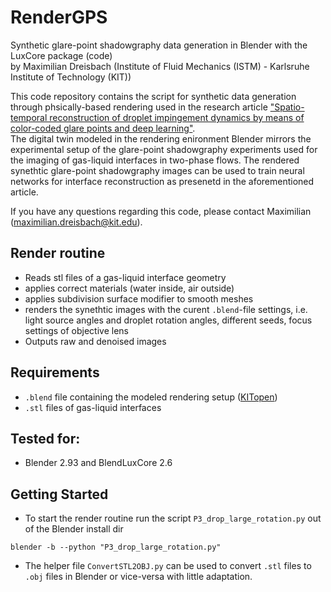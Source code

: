 # RenderGPS
Synthetic glare-point shadowgraphy data generation in Blender with the LuxCore package (code) \
by Maximilian Dreisbach (Institute of Fluid Mechanics (ISTM) - Karlsruhe Institute of Technology (KIT))

This code repository contains the script for synthetic data generation through phsically-based rendering used in the research article ["Spatio-temporal reconstruction of droplet impingement dynamics by means of color-coded glare points and deep learning"](https://doi.org/10.1088/1361-6501/ad8771). \
The digital twin modeled in the rendering enironment Blender mirrors the experimental setup of the glare-point shadowgraphy experiments used for the imaging of gas-liquid interfaces in two-phase flows.
The rendered synethtic glare-point shadowgraphy images can be used to train neural networks for interface reconstruction as presenetd in the aforementioned article.

If you have any questions regarding this code, please contact Maximilian (maximilian.dreisbach@kit.edu).

## Render routine
- Reads stl files of a gas-liquid interface geometry
- applies correct materials (water inside, air outside)
- applies subdivision surface modifier to smooth meshes
- renders the synethtic images with the curent `.blend`-file settings, i.e. light source angles and droplet rotation angles, different seeds, focus settings of objective lens
- Outputs raw and denoised images

## Requirements
- `.blend` file containing the modeled rendering setup ([KITopen](https://doi.org/10.35097/mmnxkbqqeye8p5tx))
- `.stl` files of gas-liquid interfaces

## Tested for: 
- Blender 2.93 and BlendLuxCore 2.6

## Getting Started
- To start the render routine run the script `P3_drop_large_rotation.py` out of the Blender install dir
```
blender -b --python "P3_drop_large_rotation.py"
```
- The helper file `ConvertSTL2OBJ.py` can be used to convert `.stl` files to `.obj` files in Blender or vice-versa with little adaptation.
